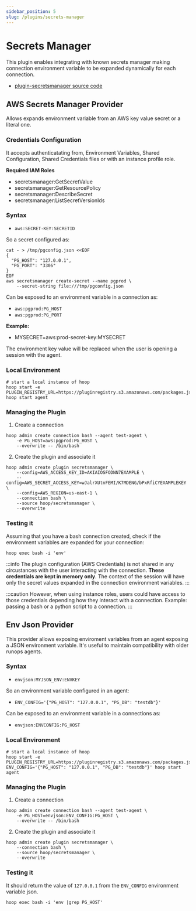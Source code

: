 ```yaml
---
sidebar_position: 5
slug: /plugins/secrets-manager
---
```


# Secrets Manager

This plugin enables integrating with known secrets manager making connection environment variable to be expanded dynamically for each connection.

- [plugin-secretsmanager source code](https://github.com/hoophq/plugin-secretsmanager)

## AWS Secrets Manager Provider

Allows expands environment variable from an AWS key value secret or a literal one.

### Credentials Configuration

It accepts authenticatating from, Environment Variables, Shared Configuration, Shared Credentials files or with an instance profile role.

**Required IAM Roles**

- secretsmanager:GetSecretValue
- secretsmanager:GetResourcePolicy
- secretsmanager:DescribeSecret
- secretsmanager:ListSecretVersionIds

### Syntax

- `aws:SECRET-KEY:SECRETID`

So a secret configured as:

```shell
cat - > /tmp/pgconfig.json <<EOF
{
  "PG_HOST": "127.0.0.1",
  "PG_PORT": "3306"
}
EOF
aws secretsmanager create-secret --name pgprod \
    --secret-string file:///tmp/pgconfig.json
```

Can be exposed to an environment variable in a connection as:

- `aws:pgprod:PG_HOST`
- `aws:pgprod:PG_PORT`

**Example:**

- MYSECRET=aws:prod-secret-key:MYSECRET

The environment key value will be replaced when the user is opening a session with the agent.

### Local Environment

```shell
# start a local instance of hoop
hoop start -e PLUGIN_REGISTRY_URL=https://pluginregistry.s3.amazonaws.com/packages.json
hoop start agent
```

### Managing the Plugin

1. Create a connection

```shell
hoop admin create connection bash --agent test-agent \
    -e PG_HOST=aws:pgprod:PG_HOST \
    --overwrite -- /bin/bash
```

2. Create the plugin and associate it

```shell
hoop admin create plugin secretsmanager \
    --config=AWS_ACCESS_KEY_ID=AKIAIOSFODNN7EXAMPLE \
    --config=AWS_SECRET_ACCESS_KEY=wJalrXUtnFEMI/K7MDENG/bPxRfiCYEXAMPLEKEY \
    --config=AWS_REGION=us-east-1 \
    --connection bash \
    --source hoop/secretsmanager \
    --overwrite
```

### Testing it

Assuming that you have a bash connection created, check if the environment variables are expanded for your connection:

```shell
hoop exec bash -i 'env'
```

:::info
The plugin configuration (AWS Credentials) is not shared in any circustances with the user interacting with the connection. **These credentials are kept in memory only**. The context of the session will have only the secret values expanded in the connection environment variables.
:::

:::caution
However, when using instance roles, users could have access to those credentials depending how they interact with a connection. 
Example: passing a bash or a python script to a connection.
:::

## Env Json Provider

This provider allows exposing enviroment variables from an agent exposing a JSON environment variable.
It's useful to maintain compatibility with older runops agents.

### Syntax

- `envjson:MYJSON_ENV:ENVKEY`

So an environment variable configured in an agent:

- `ENV_CONFIG='{"PG_HOST": "127.0.0.1", "PG_DB": "testdb"}'`

Can be exposed to an environment variable in a connections as:

- `envjson:ENVCONFIG:PG_HOST`

### Local Environment

```shell
# start a local instance of hoop
hoop start -e PLUGIN_REGISTRY_URL=https://pluginregistry.s3.amazonaws.com/packages.json
ENV_CONFIG='{"PG_HOST": "127.0.0.1", "PG_DB": "testdb"}' hoop start agent
```

### Managing the Plugin

1. Create a connection

```shell
hoop admin create connection bash --agent test-agent \
    -e PG_HOST=envjson:ENV_CONFIG:PG_HOST \
    --overwrite -- /bin/bash
```

2. Create the plugin and associate it

```shell
hoop admin create plugin secretsmanager \
    --connection bash \
    --source hoop/secretsmanager \
    --overwrite
```

### Testing it

It should return the value of `127.0.0.1` from the `ENV_CONFIG` environment variable json.

```shell
hoop exec bash -i 'env |grep PG_HOST'
```

